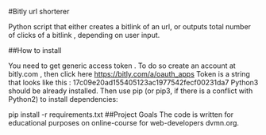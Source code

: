 #Bitly url shorterer

Python script that either creates a bitlink of an url, or outputs total number of clicks of a bitlink , depending on user input.

##How to install

You need to get generic access token . To do so create an account at bitly.com , then click here https://bitly.com/a/oauth_apps
Token is a string that looks like this : 17c09e20ad155405123ac1977542fecf00231da7
Python3 should be already installed. Then use pip (or pip3, if there is a conflict with Python2) to install dependencies:

pip install -r requirements.txt
##Project Goals
The code is written for educational purposes on online-course for web-developers dvmn.org.
